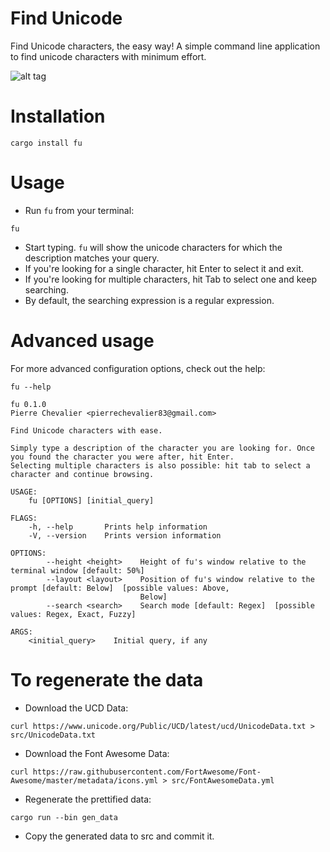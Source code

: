 Find Unicode
===

Find Unicode characters, the easy way!
A simple command line application to find unicode characters with minimum effort.

![alt tag](https://github.com/pierrechevalier83/find_unicode/blob/master/demo/demo.svg)

Installation
===

`cargo install fu`

Usage
===

* Run `fu` from your terminal:
```
fu
```

* Start typing. `fu` will show the unicode characters for which the description matches your query.
* If you're looking for a single character, hit Enter to select it and exit.
* If you're looking for multiple characters, hit Tab to select one and keep searching.
* By default, the searching expression is a regular expression.

Advanced usage
===

For more advanced configuration options, check out the help:
```
fu --help
```

```
fu 0.1.0
Pierre Chevalier <pierrechevalier83@gmail.com>

Find Unicode characters with ease.

Simply type a description of the character you are looking for. Once you found the character you were after, hit Enter.
Selecting multiple characters is also possible: hit tab to select a character and continue browsing.

USAGE:
    fu [OPTIONS] [initial_query]

FLAGS:
    -h, --help       Prints help information
    -V, --version    Prints version information

OPTIONS:
        --height <height>    Height of fu's window relative to the terminal window [default: 50%]
        --layout <layout>    Position of fu's window relative to the prompt [default: Below]  [possible values: Above,
                             Below]
        --search <search>    Search mode [default: Regex]  [possible values: Regex, Exact, Fuzzy]

ARGS:
    <initial_query>    Initial query, if any
```

To regenerate the data
===

* Download the UCD Data:
```
curl https://www.unicode.org/Public/UCD/latest/ucd/UnicodeData.txt > src/UnicodeData.txt
```
* Download the Font Awesome Data:
```
curl https://raw.githubusercontent.com/FortAwesome/Font-Awesome/master/metadata/icons.yml > src/FontAwesomeData.yml
```
* Regenerate the prettified data:
```
cargo run --bin gen_data
```
* Copy the generated data to src and commit it.
